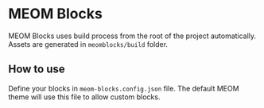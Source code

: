 # MEOM Blocks

MEOM Blocks uses build process from the root of the project automatically. Assets are generated in `meomblocks/build` folder.

## How to use
Define your blocks in `meom-blocks.config.json` file. The default MEOM theme will use this file to allow custom blocks.
